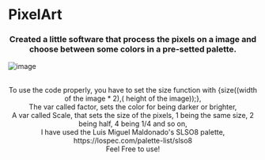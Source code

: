 # PixelArt

<h3 align="center">Created a little software that process the pixels on a image and choose between some colors in a pre-setted palette.</h3>


![image](https://user-images.githubusercontent.com/49656211/108553301-3c47c580-72d1-11eb-81e4-e04f8aa2d393.png)

<head>
<div align="center">
<br>
To use the code properly, you have to set the size function with {size((width of the image * 2),( height of the image));}, 
<br>
The var called factor, sets the color for being darker or brighter,
<br>  
A var called Scale, that sets the size of the pixels, 1 being the same size, 2 being half, 4 being 1/4 and so on,
<br>
I have used the Luis Miguel Maldonado's SLSO8 palette, https://lospec.com/palette-list/slso8
<br>
Feel Free to use!</p> 
</div>
</head>

